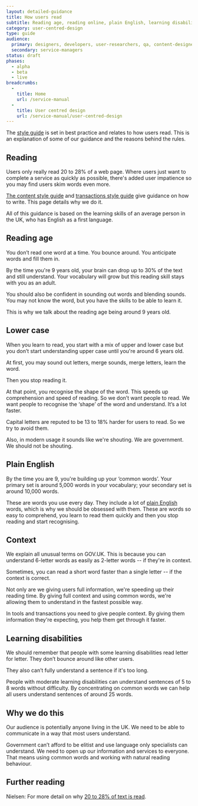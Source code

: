 ```yaml
---
layout: detailed-guidance
title: How users read
subtitle: Reading age, reading online, plain English, learning disabilities
category: user-centred-design
type: guide
audience:
  primary: designers, developers, user-researchers, qa, content-designers
  secondary: service-managers
status: draft
phases:
  - alpha
  - beta
  - live
breadcrumbs:
  -
    title: Home
    url: /service-manual
  -
    title: User centred design
    url: /service-manual/user-centred-design
---
```


The [style guide](https://www.gov.uk/design-principles/style-guide) is set in best practice and relates to how users read. This is an explanation of some of our guidance and the reasons behind the rules.

## Reading
Users only really read 20 to 28% of a web page. Where users just want to complete a service as quickly as possible, there's added user impatience so you may find users skim words even more.

[The content style guide](https://www.gov.uk/design-principles/style-guide) and [transactions style guide](/service-manual/content-designers/transactions-style-guide) give guidance on how to write. This page details why we do it.

All of this guidance is based on the learning skills of an average person in the UK, who has English as a first language.

## Reading age
You don’t read one word at a time. You bounce around. You anticipate words and fill them in.

By the time you're 9 years old, your brain can drop up to 30% of the text and still understand. Your vocabulary will grow but this reading skill stays with you as an adult.

You should also be confident in sounding out words and blending sounds. You may not know the word, but you have the skills to be able to learn it.

This is why we talk about the reading age being around 9 years old.

## Lower case
When you learn to read, you start with a mix of upper and lower case but you don’t start understanding upper case until you're around 6 years old.

At first, you may sound out letters, merge sounds, merge letters, learn the word.

Then you stop reading it.

At that point, you recognise the shape of the word. This speeds up comprehension and speed of reading. So we don’t want people to read. We want people to recognise the ‘shape’ of the word and understand. It’s a lot faster.

Capital letters are reputed to be 13 to 18% harder for users to read. So we try to avoid them.

Also, in modern usage it sounds like we're shouting. We are government. We should not be shouting.

## Plain English
By the time you are 9, you're building up your ‘common words’. Your primary set is around 5,000 words in your vocabulary; your secondary set is around 10,000 words.

These are words you use every day. They include a lot of [plain English](https://www.gov.uk/design-principles/style-guide#writing-plain-english) words, which is why we should be obsessed with them. These are words so easy to comprehend, you learn to read them quickly and then you stop reading and start recognising.

## Context
We explain all unusual terms on GOV.UK. This is because you can understand 6-letter words as easily as 2-letter words -- if they're in context.

Sometimes, you can read a short word faster than a single letter -- if the context is correct.

Not only are we giving users full information, we're speeding up their reading time. By giving full context and using common words, we're allowing them to understand in the fastest possible way.

In tools and transactions you need to give people context. By giving them information they're expecting, you help them get through it faster.

## Learning disabilities
We should remember that people with some learning disabilities read letter for letter. They don’t bounce around like other users.

They also can’t fully understand a sentence if it's too long.

People with moderate learning disabilities can understand sentences of 5 to 8 words without difficulty. By concentrating on common words we can help all users understand sentences of around 25 words.

## Why we do this
Our audience is potentially anyone living in the UK. We need to be able to communicate in a way that most users understand.

Government can’t afford to be elitist and use language only specialists can understand. We need to open up our information and services to everyone. That means using common words and working with natural reading behaviour.

## Further reading
Nielsen: For more detail on why [20 to 28% of text is read](http://www.useit.com/alertbox/percent-text-read.html).

